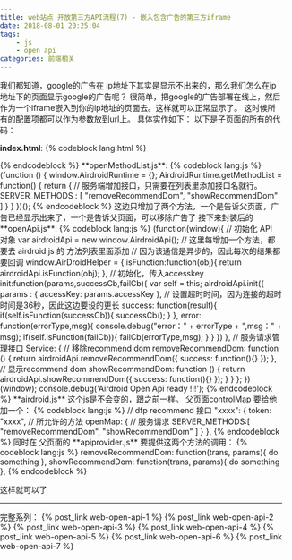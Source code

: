 ```yaml
---
title: web站点 开放第三方API流程(7) - 嵌入包含广告的第三方iframe
date: 2018-08-01 20:25:04
tags: 
    - js
    - open api
categories: 前端相关
---
```

我们都知道，google的广告在 ip地址下其实是显示不出来的，那么我们怎么在ip地址下的页面显示google的广告呢？
很简单，把google的广告部署在线上，然后作为一个iframe嵌入到你的ip地址的页面去。这样就可以正常显示了。
这时候所有的配置项都可以作为参数放到url上。 具体实作如下：
以下是子页面的所有的代码：
<!--more-->
**index.html**:
{% codeblock lang:html %}
<!DOCTYPE html>
<html lang="en-us">
    <head>
    <meta http-equiv="Content-Type" content="text/html; charset=utf-8" />
    <title>recommend</title>
    <script type="text/javascript" src="../jschannel.js"></script>
    <script type="text/javascript" src="openMethodList.js"></script>
    <script type="text/javascript" src="../airdroid.js"></script>
    <script type="text/javascript" src="openApi.js"></script>
    <style>
        body {
            margin:0;
            padding:0;
            overflow: hidden;
        }
    </style>
    </head>
    <body>
        <script type='text/javascript'>
            var getUrlParam = function (name) {
                name = name.replace(/[\[]/, "\\\[").replace(/[\]]/, "\\\]");
                var regexS = "[\\?&]" + name + "=([^&#]*)";
                var regex = new RegExp(regexS);
                var results = regex.exec(window.location.href);
                if (results == null) {
                    return "";
                } else {
                    return results[1];
                }
            };
            var recommendObj = getUrlParam("setting");
            if(recommendObj){
                recommendObj = JSON.parse(decodeURIComponent(recommendObj));
                var dfpSetting = recommendObj.options;
                var googletag = googletag || {};
                googletag.cmd = googletag.cmd || [];
                (function() {
                    var gads = document.createElement('script');
                    gads.async = true;
                    gads.type = 'text/javascript';
                    var useSSL = 'https:' == document.location.protocol;
                    gads.src = (useSSL ? 'https:' : 'http:') +
                    '//www.googletagservices.com/tag/js/gpt.js';
                    var node = document.getElementsByTagName('script')[0];
                    node.parentNode.insertBefore(gads, node);
                })();
                googletag.cmd.push(function() {
                    googletag.defineSlot('/xxxxxx/' + dfpSetting.name, dfpSetting.size , dfpSetting.divId).addService(googletag.pubads());
                    googletag.pubads().enableSingleRequest();
                    googletag.pubads().collapseEmptyDivs();
                    googletag.enableServices();
                    var reLoadCount = 0;
                    // check recommend render
                    googletag.pubads().addEventListener('slotRenderEnded', function(event) {
                        console.log('Slot has been rendered:');
                        if (event.isEmpty) {
                            console.log("Slot render empty");
                            if(reLoadCount < dfpSetting.reLoadMaxCount){
                                setTimeout(function () {
                                    reLoadCount += 1;
                                    console.log("Slot reload");
                                    googletag.pubads().refresh();
                                }, 2000);
                            }else{
                                console.log("Slot Empty");
                                AirDroidHelper.Service.removeRecommendDom();
                            }
                        }else{
                            AirDroidHelper.Service.showRecommendDom();
                        }
                    });
                });
                document.body.style.width = dfpSetting.css.width;
                document.body.style.height = dfpSetting.css.height;
                var divDom = document.createElement("div");
                divDom.id = dfpSetting.divId;
                divDom.innerHTML = "";
                divDom.style.width = dfpSetting.css.width;
                divDom.style.height = dfpSetting.css.height;
                document.body.appendChild(divDom);
            }
            if(AirDroidHelper){
                AirDroidHelper.init({accessKey:"xxxx"},function(){
                    googletag.cmd.push(function() {
                        googletag.display(dfpSetting.divId);
                    });
                },function(error,msg){
                    console.debug("error:" + error + " msg : " + msg);
                })
            }
        </script>
    </body>
</html>
{% endcodeblock %}
**openMethodList.js**:
{% codeblock lang:js %}
(function () {
    window.AirdroidRuntime = {};
    AirdroidRuntime.getMethodList = function() {
        return {
            // 服务端增加接口，只需要在列表里添加接口名就行。
             SERVER_METHODS : [
                "removeRecommendDom",
                "showRecommendDom"
             ]
        }
    }
})();
{% endcodeblock %}
这边只增加了两个方法，一个是告诉父页面，广告已经显示出来了，一个是告诉父页面，可以移除广告了
接下来封装后的 **openApi.js**:
{% codeblock lang:js %}
(function(window){
    // 初始化 API 对象
    var airdroidApi = new window.AirdroidApi();
    // 这里每增加一个方法，都要去 airdroid.js 的 方法列表里面添加
    // 因为该通信是异步的，因此每次的结果都要回调
    window.AirDroidHelper = {
        isFunction:function(obj){
            return airdroidApi.isFunction(obj);
        },
        // 初始化，传入accesskey
        init:function(params,successCb,failCb){
            var self = this;
            airdroidApi.init({
                params : {
                    accessKey: params.accessKey
                },
                // 设置超时时间，因为连接的超时时间是36秒，因此这边要设的更长
                success: function(result){
                    if(self.isFunction(successCb)){
                        successCb();
                    }
                },
                error: function(errorType,msg){
                    console.debug("error：" + errorType + ",msg：" + msg);
                    if(self.isFunction(failCb)){
                        failCb(errorType,msg);
                    }
                }
            })
        },
        // 服务请求管理接口
        Service: {
            // 移除recommend dom
            removeRecommendDom: function () {
                return airdroidApi.removeRecommendDom({
                    success: function(){}
                });
            },
            // 显示recommend dom
            showRecommendDom: function () {
                return airdroidApi.showRecommendDom({
                    success: function(){}
                });
            }
        }
    };
})(window);
console.debug('Airdroid Open Api  ready !!!');
{% endcodeblock %}
**airdroid.js** 这个js是不会变的，跟之前一样。
父页面controlMap 要给他加一个：
{% codeblock lang:js %}
// dfp recommend 接口
"xxxx": {
    token: "xxxx",
    // 所允许的方法
    openMap: {
      // 服务请求
      SERVER_METHODS:[
        "removeRecommendDom",
        "showRecommendDom"
      ]
    }
},
{% endcodeblock %}
同时在 父页面的 **apiprovider.js** 要提供这两个方法的调用：
{% codeblock lang:js %}
removeRecommendDom: function(trans, params){
    do something
},
showRecommendDom: function(trans, params){
    do something
},
{% endcodeblock %}

这样就可以了

---
完整系列：
{% post_link web-open-api-1 %}
{% post_link web-open-api-2 %}
{% post_link web-open-api-3 %}
{% post_link web-open-api-4 %}
{% post_link web-open-api-5 %}
{% post_link web-open-api-6 %}
{% post_link web-open-api-7 %}